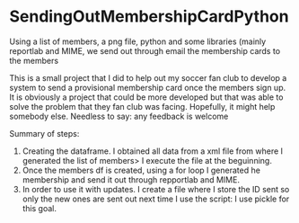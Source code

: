 # SendingOutMembershipCardPython
Using a list of members, a png file, python and some libraries (mainly reportlab and MIME, we send out through email the membership cards to the members

This is a small project that I did to help out my soccer fan club to develop a system to send a provisional membership card once the members sign up. It is obviously a project that could be more developed but that was able to solve the problem that they fan club was facing. Hopefully, it might help somebody else. Needless to say: any feedback is welcome 

Summary of steps:

  1. Creating the dataframe. I obtained all data from a xml file from where I generated the list of members> I execute the       file at the beguinning.
  2. Once the members df is created, using a for loop I generated he membership and send it out through repportlab and MIME.
  3. In order to use it with updates. I create a file where I store the ID sent so only the new ones are sent out next time I   use the script: I use pickle for this goal.

